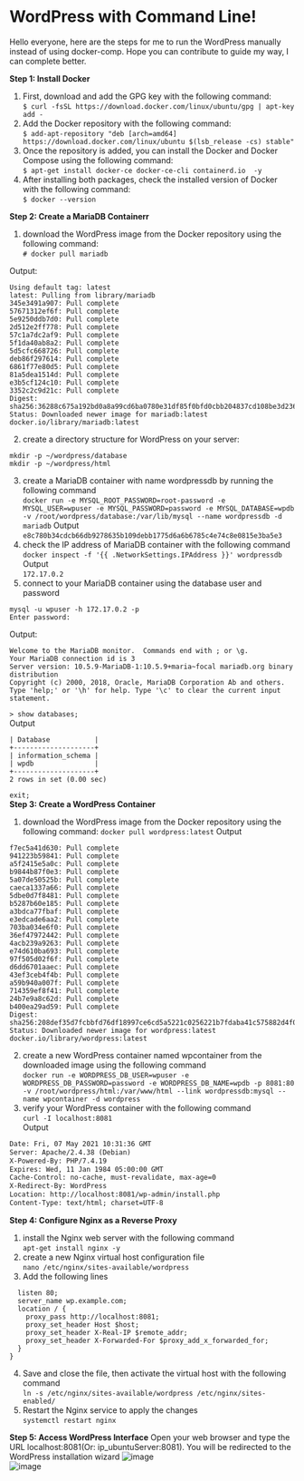 # WordPress with Command Line!
Hello everyone, here are the steps for me to run the WordPress manually instead of using docker-comp. Hope you can contribute to guide my way, I can complete better.

**Step 1: Install Docker**
1. First, download and add the GPG key with the following command:  
```$ curl -fsSL https://download.docker.com/linux/ubuntu/gpg | apt-key add -```
2. Add the Docker repository with the following command:  
```$ add-apt-repository "deb [arch=amd64] https://download.docker.com/linux/ubuntu $(lsb_release -cs) stable"```
3. Once the repository is added, you can install the Docker and Docker Compose using the following command:  
```$ apt-get install docker-ce docker-ce-cli containerd.io  -y```
4. After installing both packages, check the installed version of Docker with the following command:  
```$ docker --version```

**Step 2: Create a MariaDB Containerr**
1. download the WordPress image from the Docker repository using the following command:  
```# docker pull mariadb```  

Output:
```root@myhanh:~# docker pull mariadb
Using default tag: latest
latest: Pulling from library/mariadb
345e3491a907: Pull complete
57671312ef6f: Pull complete
5e9250ddb7d0: Pull complete
2d512e2ff778: Pull complete
57c1a7dc2af9: Pull complete
5f1da40ab8a2: Pull complete
5d5cfc668726: Pull complete
deb86f297614: Pull complete
6861f77e80d5: Pull complete
81a5dea1514d: Pull complete
e3b5cf124c10: Pull complete
3352c2c9d21c: Pull complete
Digest: sha256:36288c675a192bd0a8a99cd6ba0780e31df85f0bfd0cbb204837cd108be3d236
Status: Downloaded newer image for mariadb:latest
docker.io/library/mariadb:latest
```
2. create a directory structure for WordPress on your server:
```mkdir ~/wordpress
mkdir -p ~/wordpress/database
mkdir -p ~/wordpress/html
```
3. create a MariaDB container with name wordpressdb by running the following command  
```docker run -e MYSQL_ROOT_PASSWORD=root-password -e MYSQL_USER=wpuser -e MYSQL_PASSWORD=password -e MYSQL_DATABASE=wpdb -v /root/wordpress/database:/var/lib/mysql --name wordpressdb -d mariadb```
Output  
```e8c780b34cdcb66db9278635b109debb1775d6a6b6785c4e74c8e0815e3ba5e3```  
4. check the IP address of MariaDB container with the following command  
```docker inspect -f '{{ .NetworkSettings.IPAddress }}' wordpressdb```  
Output  
```172.17.0.2```
5. connect to your MariaDB container using the database user and password      
```
mysql -u wpuser -h 172.17.0.2 -p
Enter password:
```
Output:  
```
Welcome to the MariaDB monitor.  Commands end with ; or \g.
Your MariaDB connection id is 3
Server version: 10.5.9-MariaDB-1:10.5.9+maria~focal mariadb.org binary distribution
Copyright (c) 2000, 2018, Oracle, MariaDB Corporation Ab and others.
Type 'help;' or '\h' for help. Type '\c' to clear the current input statement.
```
```> show databases;```  
Output  
```+--------------------+
| Database           |
+--------------------+
| information_schema |
| wpdb               |
+--------------------+
2 rows in set (0.00 sec)
```
```exit;```  
**Step 3: Create a WordPress Container**
1. download the WordPress image from the Docker repository using the following command:
```docker pull wordpress:latest```
Output
```latest: Pulling from library/wordpress
f7ec5a41d630: Pull complete
941223b59841: Pull complete
a5f2415e5a0c: Pull complete
b9844b87f0e3: Pull complete
5a07de50525b: Pull complete
caeca1337a66: Pull complete
5dbe0d7f8481: Pull complete
b5287b60e185: Pull complete
a3bdca77fbaf: Pull complete
e3edcade6aa2: Pull complete
703ba034e6f0: Pull complete
36ef47972442: Pull complete
4acb239a9263: Pull complete
e74d610ba693: Pull complete
97f505d02f6f: Pull complete
d6dd6701aaec: Pull complete
43ef3ceb4f4b: Pull complete
a59b940a007f: Pull complete
714359ef8f41: Pull complete
24b7e9a8c62d: Pull complete
b400ea29ad59: Pull complete
Digest: sha256:208def35d7fcbbfd76df18997ce6cd5a5221c0256221b7fdaba41c575882d4f0
Status: Downloaded newer image for wordpress:latest
docker.io/library/wordpress:latest
```
2. create a new WordPress container named wpcontainer from the downloaded image using the following command  
```docker run -e WORDPRESS_DB_USER=wpuser -e WORDPRESS_DB_PASSWORD=password -e WORDPRESS_DB_NAME=wpdb -p 8081:80 -v /root/wordpress/html:/var/www/html --link wordpressdb:mysql --name wpcontainer -d wordpress```
3. verify your WordPress container with the following command  
```curl -I localhost:8081```  
Output    
```HTTP/1.1 302 Found
Date: Fri, 07 May 2021 10:31:36 GMT
Server: Apache/2.4.38 (Debian)
X-Powered-By: PHP/7.4.19
Expires: Wed, 11 Jan 1984 05:00:00 GMT
Cache-Control: no-cache, must-revalidate, max-age=0
X-Redirect-By: WordPress
Location: http://localhost:8081/wp-admin/install.php
Content-Type: text/html; charset=UTF-8
```
**Step 4: Configure Nginx as a Reverse Proxy**
1. install the Nginx web server with the following command  
```apt-get install nginx -y```
2. create a new Nginx virtual host configuration file  
```nano /etc/nginx/sites-available/wordpress```
3. Add the following lines
```server {
  listen 80;
  server_name wp.example.com;
  location / {
    proxy_pass http://localhost:8081;
    proxy_set_header Host $host;
    proxy_set_header X-Real-IP $remote_addr;
    proxy_set_header X-Forwarded-For $proxy_add_x_forwarded_for;
  }
}
```
4. Save and close the file, then activate the virtual host with the following command  
```ln -s /etc/nginx/sites-available/wordpress /etc/nginx/sites-enabled/```
5. Restart the Nginx service to apply the changes  
```systemctl restart nginx```

**Step 5: Access WordPress Interface**
Open your web browser and type the URL localhost:8081(Or: ip_ubuntuServer:8081). You will be redirected to the WordPress installation wizard
![image](https://user-images.githubusercontent.com/46991949/117438667-0cb56a80-af5c-11eb-97b7-dcfb4bbb0132.png)  
![image](https://user-images.githubusercontent.com/46991949/117439625-4470e200-af5d-11eb-8631-74706ffc64ff.png)


